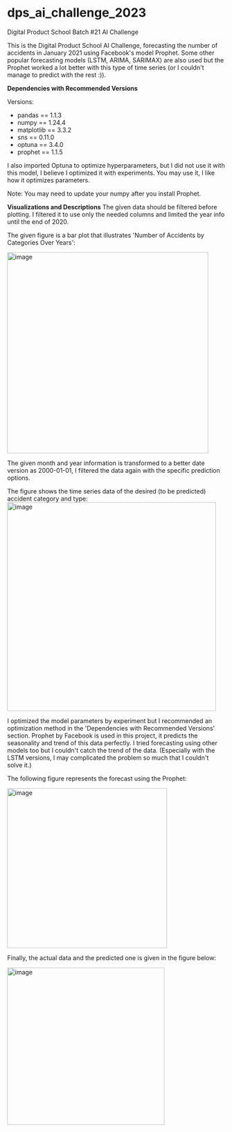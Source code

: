 # dps_ai_challenge_2023
Digital Product School Batch #21 AI Challenge

This is the Digital Product School AI Challenge, forecasting the number of accidents in January 2021 using Facebook's model Prophet. Some other popular forecasting models (LSTM, ARIMA, SARIMAX) are also used but the Prophet worked a lot better with this type of time series (or I couldn't manage to predict with the rest :)). 

**Dependencies with Recommended Versions**

Versions:
- pandas == 1.1.3
- numpy == 1.24.4
- matplotlib == 3.3.2
- sns == 0.11.0
- optuna == 3.4.0
- prophet == 1.1.5
  
I also imported Optuna to optimize hyperparameters, but I did not use it with this model, I believe I optimized it with experiments. You may use it, I like how it optimizes parameters. 

Note: You may need to update your numpy after you install Prophet.

**Visualizations and Descriptions**
The given data should be filtered before plotting. I filtered it to use only the needed columns and limited the year info until the end of 2020. 

The given figure is a bar plot that illustrates 'Number of Accidents by Categories Over Years':

<img width="464" alt="image" src="https://github.com/iremulu/dps_ai_challenge_2023/assets/78342399/f747bee8-0e36-4445-88f2-35bc689a9252">

The given month and year information is transformed to a better date version as 2000-01-01, I filtered the data again with the specific prediction options. 

The figure shows the time series data of the desired (to be predicted) accident category and type:
<img width="482" alt="image" src="https://github.com/iremulu/dps_ai_challenge_2023/assets/78342399/0f7f90bd-b207-4353-851d-fde863685a03">

I optimized the model parameters by experiment but I recommended an optimization method in the 'Dependencies with Recommended Versions' section. Prophet by Facebook is used in this project, it predicts the seasonality and trend of this data perfectly. I tried forecasting using other models too but I couldn't catch the trend of the data. (Especially with the LSTM versions, I may complicated the problem so much that I couldn't solve it.)

The following figure represents the forecast using the Prophet:

<img width="369" alt="image" src="https://github.com/iremulu/dps_ai_challenge_2023/assets/78342399/a2e29390-eadb-4fa0-8eda-a17d36e2e58d">

Finally, the actual data and the predicted one is given in the figure below:

<img width="363" alt="image" src="https://github.com/iremulu/dps_ai_challenge_2023/assets/78342399/d5e568ce-f3a1-48ec-9e61-1855de727ab6">

